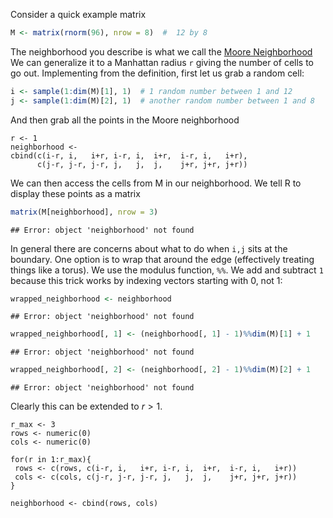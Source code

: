 

Consider a quick example matrix


```r
M <- matrix(rnorm(96), nrow = 8)  #  12 by 8
```


The neighborhood you describe is what we call the [Moore Neighborhood]()  We can generalize it to a Manhattan radius `r` giving the number of cells to go out.  Implementing from the definition, first let us grab a random cell:




```r
i <- sample(1:dim(M)[1], 1)  # 1 random number between 1 and 12
j <- sample(1:dim(M)[2], 1)  # another random number between 1 and 8
```


And then grab all the points in the Moore neighborhood 

```
r <- 1
neighborhood <- 
cbind(c(i-r, i,   i+r, i-r, i,  i+r,  i-r, i,   i+r),
      c(j-r, j-r, j-r, j,   j,  j,    j+r, j+r, j+r))
```

We can then access the cells from M in our neighborhood.  We tell R to display these points as a matrix 


```r
matrix(M[neighborhood], nrow = 3)
```

```
## Error: object 'neighborhood' not found
```


 In general there are concerns about what to do when `i,j` sits at the boundary.  One option is to wrap that around the edge (effectively treating things like a torus).  We use the modulus function, `%%`.  We add and subtract `1` because this trick works by indexing vectors starting with 0, not 1:


```r
wrapped_neighborhood <- neighborhood
```

```
## Error: object 'neighborhood' not found
```

```r
wrapped_neighborhood[, 1] <- (neighborhood[, 1] - 1)%%dim(M)[1] + 1
```

```
## Error: object 'neighborhood' not found
```

```r
wrapped_neighborhood[, 2] <- (neighborhood[, 2] - 1)%%dim(M)[2] + 1
```

```
## Error: object 'neighborhood' not found
```



Clearly this can be extended to $r > 1$. 

```
r_max <- 3
rows <- numeric(0)
cols <- numeric(0)

for(r in 1:r_max){
 rows <- c(rows, c(i-r, i,   i+r, i-r, i,  i+r,  i-r, i,   i+r))
 cols <- c(cols, c(j-r, j-r, j-r, j,   j,  j,    j+r, j+r, j+r))
} 

neighborhood <- cbind(rows, cols)
```







